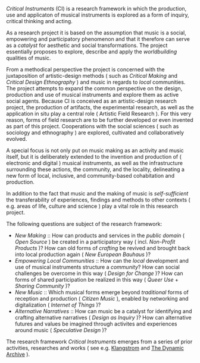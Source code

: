 *Critical Instruments* (CI) is a research framework in which the production, use and applicaton of musical instruments is explored as a form of inquiry, critical thinking and acting.

As a research project it is based on the assumption that music is a social, empowering and participatory phenomenon and that it therefore can serve as a *catalyst* for aesthetic and social transformations. The project essentially proposes to explore, describe and apply the *worldbuilding* qualities of music.

From a methodical perspective the project is concerned with the juxtaposition of artistic-design methods ( such as *Critical Making* and *Critical Design Ethnography* ) and music in regards to *local* communities. The project attempts to expand the common perspective on the design, production and use of musical instruments and explore them as active social agents. Because CI is conceived as an artistic-design research project, the production of artifacts, the experimental research, as well as the application in situ play a central role ( Artistic Field Research ). For this very reason, forms of field research are to be further developed or even invented as part of this project. Cooperations with the social sciences ( such as sociology and ethnography ) are explored, cultivated and collaboratively evolved.

A special focus is not only put on music making as an activity and music itself, but it is deliberately extended to the invention and production of ( electronic and digital ) musical instruments, as well as the infrastructure surrounding these actions, the community, and the locality, delineating a new form of local, inclusive, and community-based cohabitation and production.

In addition to the fact that music and the making of music is *self-sufficient* the transferability of experiences, findings and methods to other contexts ( e.g. areas of life, culture and science ) play a vital role in this research project. 

The following questions are subject of the research framework:

- *New Making* :: How can products and services in the *public domain* ( *Open Source* ) be created in a participatory way ( incl. *Non-Profit Products* )? How can old forms of *crafting* be revived and brought back into local production again ( *New European Bauhaus* )?
- *Empowering Local Communities* :: How can the *local* development and use of musical instruments structure a *community*? How can social challenges be overcome in this way ( *Design for Change* )? How can forms of shared participation be realized in this way ( *Queer Use* + *Sharing Community* )?
- *New Music* :: Which musical forms emerge beyond *traditional* forms of reception and production ( *Citizen Music* ), enabled by networking and digitalization ( *Internet of Things* )?
- *Alternative Narratives* :: How can music be a catalyst for identifying and crafting alternative narratives ( *Design as Inquiry* )? How can alternative futures and values be imagined through activites and experiences around music ( *Speculative Design* )?

The research framework *Critical Instruments* emerges from a series of prior activities, researches and works ( see e.g. [Klangstrom](https://klangstrom-for-arduino.dennisppaul.de/) and [The Dynamic Archive](https://www.thedynamicarchive.net/) ).